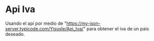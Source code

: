 # Api Iva
Usando el api por medio de "https://my-json-server.typicode.com/Yisusle/Api_Iva/" para obtener el iva de un pais deseado.
